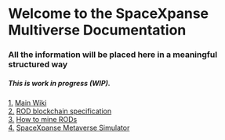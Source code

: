 # Welcome to the SpaceXpanse Multiverse Documentation

### All the information will be placed here in a meaningful structured way 

##### This is work in progress (WIP).
[1.](#Wiki) [Main Wiki](https://github.com/SpaceXpanse/Documentation/wiki "Wiki" )  
[2.](#Specification) [ROD blockchain specification](https://github.com/spacexpanse/rod-core-wallet/tree/0.6.8/doc/spacexpanse "Specification" )  
[3.](#How-to-mine-RODs) [How to mine RODs](https://github.com/SpaceXpanse/Documentation/wiki/How-to-mine-RODs)  
[4.](#SpaceXpance-Metaverse-Simulator) [SpaceXpanse Metaverse Simulator](https://github.com/SpaceXpanse/Metaverse/wiki)  
